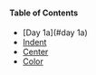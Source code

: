 #### Table of Contents

- [Day 1a](#day 1a)
- [Indent](#indent)
- [Center](#center)
- [Color](#color)

